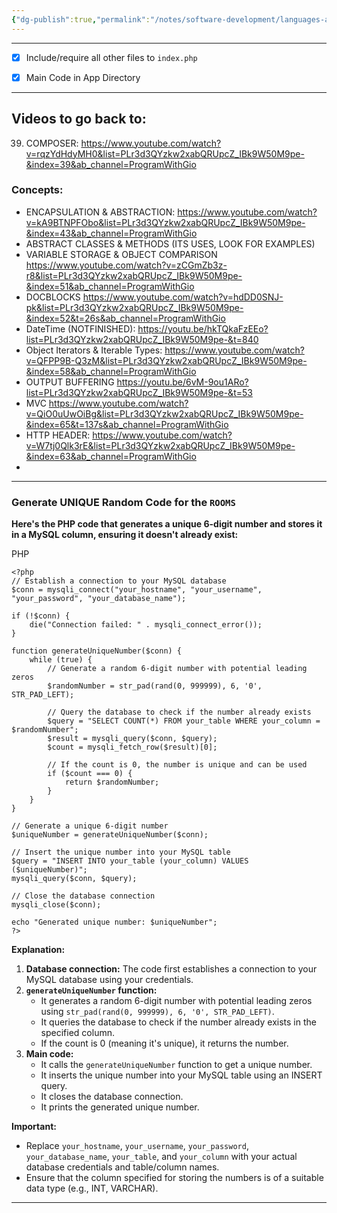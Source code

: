 ```yaml
---
{"dg-publish":true,"permalink":"/notes/software-development/languages-and-frameworks/web-development/backend/php/0-php/","tags":["programming","php","webdevelopment","backend"],"created":"2025-07-13T15:24:54.799+08:00"}
---
```



--- 


- [x] Include/require all other files to `index.php`
- [x] Main Code in App Directory


---
## Videos to go back to:

39.  COMPOSER: https://www.youtube.com/watch?v=rqzYdHdyMH0&list=PLr3d3QYzkw2xabQRUpcZ_IBk9W50M9pe-&index=39&ab_channel=ProgramWithGio




### Concepts:

- ENCAPSULATION & ABSTRACTION: https://www.youtube.com/watch?v=kA9BTNPFObo&list=PLr3d3QYzkw2xabQRUpcZ_IBk9W50M9pe-&index=43&ab_channel=ProgramWithGio
- ABSTRACT CLASSES & METHODS (ITS USES, LOOK FOR EXAMPLES)
- VARIABLE STORAGE & OBJECT COMPARISON https://www.youtube.com/watch?v=zCGmZb3z-r8&list=PLr3d3QYzkw2xabQRUpcZ_IBk9W50M9pe-&index=51&ab_channel=ProgramWithGio
- DOCBLOCKS https://www.youtube.com/watch?v=hdDD0SNJ-pk&list=PLr3d3QYzkw2xabQRUpcZ_IBk9W50M9pe-&index=52&t=26s&ab_channel=ProgramWithGio
- DateTime (NOTFINISHED): https://youtu.be/hkTQkaFzEEo?list=PLr3d3QYzkw2xabQRUpcZ_IBk9W50M9pe-&t=840
- Object Iterators & Iterable Types: https://www.youtube.com/watch?v=QFPP9B-Q3zM&list=PLr3d3QYzkw2xabQRUpcZ_IBk9W50M9pe-&index=58&ab_channel=ProgramWithGio
- OUTPUT BUFFERING https://youtu.be/6vM-9ou1ARo?list=PLr3d3QYzkw2xabQRUpcZ_IBk9W50M9pe-&t=53
- MVC https://www.youtube.com/watch?v=QiO0uUwOiBg&list=PLr3d3QYzkw2xabQRUpcZ_IBk9W50M9pe-&index=65&t=137s&ab_channel=ProgramWithGio
- HTTP HEADER: https://www.youtube.com/watch?v=W7tj0Qlk3rE&list=PLr3d3QYzkw2xabQRUpcZ_IBk9W50M9pe-&index=63&ab_channel=ProgramWithGio
- 








---

### Generate __UNIQUE__ Random Code for the `ROOMS`
**Here's the PHP code that generates a unique 6-digit number and stores it in a MySQL column, ensuring it doesn't already exist:**

PHP

```
<?php
// Establish a connection to your MySQL database
$conn = mysqli_connect("your_hostname", "your_username", "your_password", "your_database_name");

if (!$conn) {
    die("Connection failed: " . mysqli_connect_error());
}

function generateUniqueNumber($conn) {
    while (true) {
        // Generate a random 6-digit number with potential leading zeros
        $randomNumber = str_pad(rand(0, 999999), 6, '0', STR_PAD_LEFT);

        // Query the database to check if the number already exists
        $query = "SELECT COUNT(*) FROM your_table WHERE your_column = $randomNumber";
        $result = mysqli_query($conn, $query);
        $count = mysqli_fetch_row($result)[0];

        // If the count is 0, the number is unique and can be used
        if ($count === 0) {
            return $randomNumber;
        }
    }
}

// Generate a unique 6-digit number
$uniqueNumber = generateUniqueNumber($conn);

// Insert the unique number into your MySQL table
$query = "INSERT INTO your_table (your_column) VALUES ($uniqueNumber)";
mysqli_query($conn, $query);

// Close the database connection
mysqli_close($conn);

echo "Generated unique number: $uniqueNumber";
?>
```

**Explanation:**

1. **Database connection:** The code first establishes a connection to your MySQL database using your credentials.
2. **`generateUniqueNumber` function:**
    - It generates a random 6-digit number with potential leading zeros using `str_pad(rand(0, 999999), 6, '0', STR_PAD_LEFT)`.
    - It queries the database to check if the number already exists in the specified column.
    - If the count is 0 (meaning it's unique), it returns the number.
3. **Main code:**
    - It calls the `generateUniqueNumber` function to get a unique number.
    - It inserts the unique number into your MySQL table using an INSERT query.
    - It closes the database connection.
    - It prints the generated unique number.

**Important:**

- Replace `your_hostname`, `your_username`, `your_password`, `your_database_name`, `your_table`, and `your_column` with your actual database credentials and table/column names.
- Ensure that the column specified for storing the numbers is of a suitable data type (e.g., INT, VARCHAR).

---

